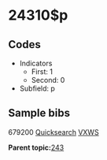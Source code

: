 # 24310$p

## Codes

-   Indicators
    -   First: 1
    -   Second: 0
-   Subfield: p

## Sample bibs

679200 [Quicksearch](https://search.library.yale.edu/catalog/679200) [VXWS](http://prodorbis.library.yale.edu:7014/vxws/GetHoldingsService?bibId=679200)

**Parent topic:**[243](../../tags/243/243.md)

